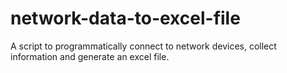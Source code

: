 # network-data-to-excel-file
A script to programmatically connect to network devices, collect information and generate an excel file.
